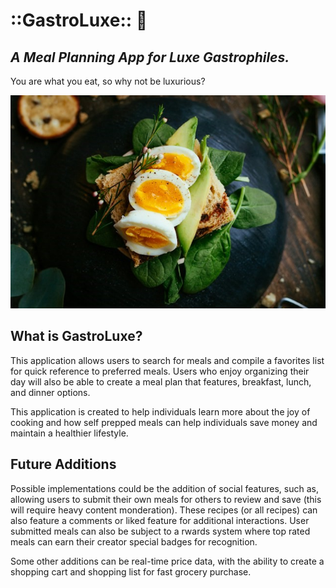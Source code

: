 # **::GastroLuxe::** 🥑

## _A Meal Planning App for Luxe Gastrophiles._

You are what you eat, so why not be luxurious?

![Tasty Food Stuffs, Photo credit: Joseph Gonzalez.](/public/joseph-gonzalez-fdlZBWIP0aM-unsplash.jpg)

## What is GastroLuxe?

This application allows users to search for meals and compile a favorites list for quick reference to preferred meals. Users who enjoy organizing their day will also be able to create a meal plan that features, breakfast, lunch, and dinner options.

This application is created to help individuals learn more about the joy of cooking and how self prepped meals can help individuals save money and maintain a healthier lifestyle.

## Future Additions

Possible implementations could be the addition of social features, such as, allowing users to submit their own meals for others to review and save (this will require heavy content monderation). These recipes (or all recipes) can also feature a comments or liked feature for additional interactions. User submitted meals can also be subject to a rwards system where top rated meals can earn their creator special badges for recognition.

Some other additions can be real-time price data, with the ability to create a shopping cart and shopping list for fast grocery purchase.
